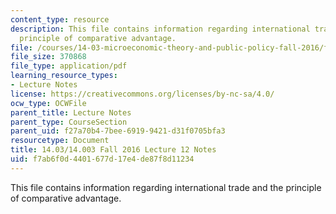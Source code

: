 ```yaml
---
content_type: resource
description: This file contains information regarding international trade and the
  principle of comparative advantage.
file: /courses/14-03-microeconomic-theory-and-public-policy-fall-2016/f7ab6f0d4401677d17e4de87f8d11234_MIT14_03F16_lec12.pdf
file_size: 370868
file_type: application/pdf
learning_resource_types:
- Lecture Notes
license: https://creativecommons.org/licenses/by-nc-sa/4.0/
ocw_type: OCWFile
parent_title: Lecture Notes
parent_type: CourseSection
parent_uid: f27a70b4-7bee-6919-9421-d31f0705bfa3
resourcetype: Document
title: 14.03/14.003 Fall 2016 Lecture 12 Notes
uid: f7ab6f0d-4401-677d-17e4-de87f8d11234
---
```

This file contains information regarding international trade and the principle of comparative advantage.